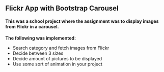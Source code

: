 ## Flickr App with Bootstrap Carousel 

#### This was a school project where the assignment was to display images from Flickr in a carousel. 

<strong>The following was implemented:</strong>

- Search category and fetch images from Flickr
- Decide between 3 sizes
- Decide amount of pictures to be displayed
- Use some sort of animation in your project 
